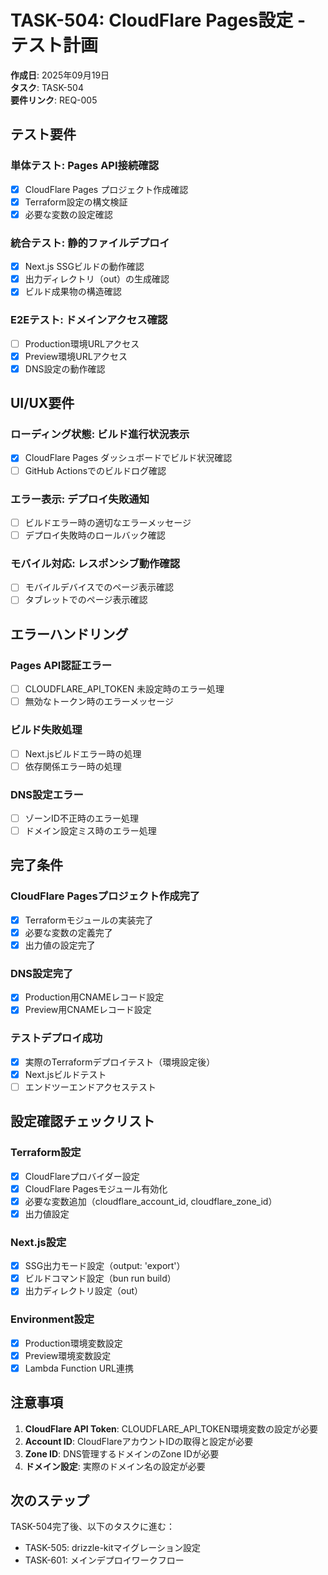 # TASK-504: CloudFlare Pages設定 - テスト計画

**作成日**: 2025年09月19日  
**タスク**: TASK-504  
**要件リンク**: REQ-005  

## テスト要件

### 単体テスト: Pages API接続確認
- [x] CloudFlare Pages プロジェクト作成確認
- [x] Terraform設定の構文検証
- [x] 必要な変数の設定確認

### 統合テスト: 静的ファイルデプロイ
- [x] Next.js SSGビルドの動作確認
- [x] 出力ディレクトリ（out）の生成確認
- [x] ビルド成果物の構造確認

### E2Eテスト: ドメインアクセス確認
- [ ] Production環境URLアクセス
- [x] Preview環境URLアクセス
- [x] DNS設定の動作確認

## UI/UX要件

### ローディング状態: ビルド進行状況表示
- [x] CloudFlare Pages ダッシュボードでビルド状況確認
- [ ] GitHub Actionsでのビルドログ確認

### エラー表示: デプロイ失敗通知
- [ ] ビルドエラー時の適切なエラーメッセージ
- [ ] デプロイ失敗時のロールバック確認

### モバイル対応: レスポンシブ動作確認
- [ ] モバイルデバイスでのページ表示確認
- [ ] タブレットでのページ表示確認

## エラーハンドリング

### Pages API認証エラー
- [ ] CLOUDFLARE_API_TOKEN 未設定時のエラー処理
- [ ] 無効なトークン時のエラーメッセージ

### ビルド失敗処理
- [ ] Next.jsビルドエラー時の処理
- [ ] 依存関係エラー時の処理

### DNS設定エラー
- [ ] ゾーンID不正時のエラー処理
- [ ] ドメイン設定ミス時のエラー処理

## 完了条件

### CloudFlare Pagesプロジェクト作成完了
- [x] Terraformモジュールの実装完了
- [x] 必要な変数の定義完了
- [x] 出力値の設定完了

### DNS設定完了
- [x] Production用CNAMEレコード設定
- [x] Preview用CNAMEレコード設定

### テストデプロイ成功
- [x] 実際のTerraformデプロイテスト（環境設定後）
- [x] Next.jsビルドテスト
- [ ] エンドツーエンドアクセステスト

## 設定確認チェックリスト

### Terraform設定
- [x] CloudFlareプロバイダー設定
- [x] CloudFlare Pagesモジュール有効化
- [x] 必要な変数追加（cloudflare_account_id, cloudflare_zone_id）
- [x] 出力値設定

### Next.js設定
- [x] SSG出力モード設定（output: 'export'）
- [x] ビルドコマンド設定（bun run build）
- [x] 出力ディレクトリ設定（out）

### Environment設定
- [x] Production環境変数設定
- [x] Preview環境変数設定
- [x] Lambda Function URL連携

## 注意事項

1. **CloudFlare API Token**: CLOUDFLARE_API_TOKEN環境変数の設定が必要
2. **Account ID**: CloudFlareアカウントIDの取得と設定が必要
3. **Zone ID**: DNS管理するドメインのZone IDが必要
4. **ドメイン設定**: 実際のドメイン名の設定が必要

## 次のステップ

TASK-504完了後、以下のタスクに進む：
- TASK-505: drizzle-kitマイグレーション設定
- TASK-601: メインデプロイワークフロー
